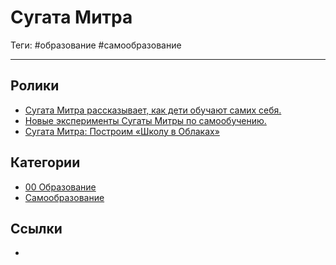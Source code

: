 # Сугата Митра

Теги: #образование #самообразование 
___

## Ролики

- [Сугата Митра рассказывает, как дети обучают самих себя.](https://www.ted.com/talks/sugata_mitra_kids_can_teach_themselves?language=ru)
- [Новые эксперименты Сугаты Митры по самообучению.](https://www.ted.com/talks/sugata_mitra_the_child_driven_education/transcript?embed=true&language=ru)
- [Сугата Митра: Построим «Школу в Облаках»](https://www.ted.com/talks/sugata_mitra_build_a_school_in_the_cloud/transcript?language=ru)

## Категории

* [00 Образование](00%20%D0%9E%D0%B1%D1%80%D0%B0%D0%B7%D0%BE%D0%B2%D0%B0%D0%BD%D0%B8%D0%B5.md)
* [Самообразование](%D0%A1%D0%B0%D0%BC%D0%BE%D0%BE%D0%B1%D1%80%D0%B0%D0%B7%D0%BE%D0%B2%D0%B0%D0%BD%D0%B8%D0%B5.md)

## Ссылки

* 
